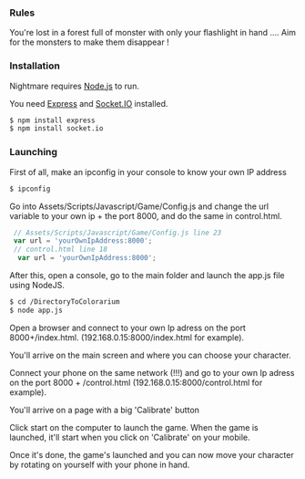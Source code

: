 ### Rules

You're lost in a forest full of monster with only your flashlight in hand ....
Aim for the monsters to make them disappear !

### Installation

Nightmare requires [Node.js](https://nodejs.org/) to run.

You need [Express](http://expressjs.com/) and [Socket.IO](http://socket.io/) installed.

```sh
$ npm install express
$ npm install socket.io
```

### Launching

First of all, make an ipconfig in your console to know your own IP address

```sh
$ ipconfig
```

Go into Assets/Scripts/Javascript/Game/Config.js and change the url variable to your own ip + the port 8000, and do the same in control.html.

```javascript
 // Assets/Scripts/Javascript/Game/Config.js line 23
 var url = 'yourOwnIpAddress:8000';
 // control.html line 18
  var url = 'yourOwnIpAddress:8000';
```

After this, open a console, go to the main folder and launch the app.js file using NodeJS.

```sh
$ cd /DirectoryToColorarium
$ node app.js
```

Open a browser and connect to your own Ip adress on the port 8000+/index.html. (192.168.0.15:8000/index.html for example).

You'll arrive on the main screen and where you can choose your character.

Connect your phone on the same network (!!!) and go to your own Ip adress on the port 8000 + /control.html (192.168.0.15:8000/control.html for example).

You'll arrive on a page with a big 'Calibrate' button

Click start on the computer to launch the game.
When the game is launched, it'll start when you click on 'Calibrate' on your mobile.

Once it's done, the game's launched and you can now move your character by rotating on yourself with your phone in hand.

